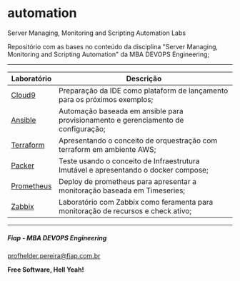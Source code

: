 # automation
Server Managing, Monitoring and Scripting Automation Labs

Repositório com as bases no conteúdo da disciplina "Server Managing, Monitoring and Scripting Automation" da MBA DEVOPS Engineering;

---

| Laboratório       | Descrição |
|-------------------|-----------|
| [Cloud9](https://github.com/fiapdevops/automation/tree/main/cloud9) | Preparação da IDE como plataform de lançamento para os próximos exemplos; |
| [Ansible](https://github.com/fiapdevops/automation/tree/main/ansible) | Automação baseada em ansible para provisionamento e gerenciamento de configuração; |
| [Terraform](https://github.com/fiapdevops/automation/tree/main/terraform) | Apresentando o conceito de orquestração com terraform em ambiente AWS; |
| [Packer](https://github.com/fiapdevops/automation/tree/main/packer) | Teste usando o conceito de Infraestrutura Imutável e apresentando o docker compose; |
| [Prometheus](https://github.com/fiapdevops/automation/tree/main/prometheus) | Deploy de prometheus para apresentar a monitoração baseada em Timeseries; |
| [Zabbix](https://github.com/fiapdevops/automation/tree/main/zabbix) | Laboratório com Zabbix como feramenta para monitoração de recursos e check ativo; |



---
##### Fiap - MBA DEVOPS Engineering
profhelder.pereira@fiap.com.br

**Free Software, Hell Yeah!**
